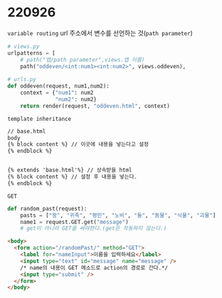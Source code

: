 # 220926

`variable routing` url 주소에서 변수를 선언하는 것(`path parameter`)

```python
# views.py
urlpatterns = [
  	# path("앱/path parameter",views.앱 이름)
    path("oddeven/<int:num1><int:num2>", views.oddeven),
  
# urls.py
def oddeven(request, num1,num2):
    context = {"num1": num2
               "num2": num2}
    return render(request, "oddeven.html", context)
```

`template inheritance`

```html
// base.html
body
{% block content %} // 이곳에 내용을 넣는다고 설정
{% endblock %}


{% extends 'base.html'%} // 상속받을 html
{% block content %} // 설정 후 내용을 넣는다.
{% endblock %}
```

`GET`

```python
def random_past(request):
    pasts = ["왕", "귀족", "평민", "노비", "돌", "동물", "식물", "괴물"]
    name1 = request.GET.get("message")  
    # get이 아니라 GET을 써야한다.(get은 작동하지 않는다.)
```

```html
<body>
  <form action="/randomPast/" method="GET">
    <label for="nameInput">이름을 입력하세요</label>
    <input type="text" id="message" name="message" />
    /* name의 내용이 GET 메소드로 action의 경로로 간다.*/
    <input type="submit" />
  </form>
</body>
```
